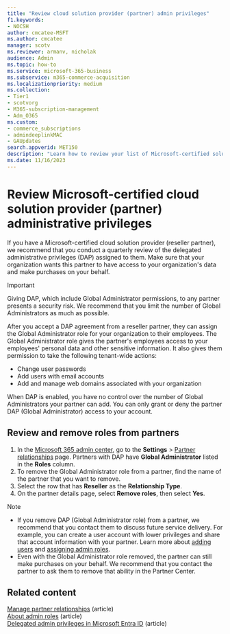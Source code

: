```yaml
---
title: "Review cloud solution provider (partner) admin privileges"
f1.keywords:
- NOCSH
author: cmcatee-MSFT
ms.author: cmcatee
manager: scotv
ms.reviewer: armanv, nicholak
audience: Admin
ms.topic: how-to
ms.service: microsoft-365-business
ms.subservice: m365-commerce-acquisition
ms.localizationpriority: medium
ms.collection:
- Tier1
- scotvorg
- M365-subscription-management 
- Adm_O365
ms.custom:
- commerce_subscriptions
- admindeeplinkMAC
- GAUpdates
search.appverid: MET150
description: "Learn how to review your list of Microsoft-certified solution providers (partners) to determine what admin privileges they have, and how to remove those privileges."
ms.date: 11/16/2023
---
```


# Review Microsoft-certified cloud solution provider (partner) administrative privileges

If you have a Microsoft-certified cloud solution provider (reseller partner), we recommend that you conduct a quarterly review of the delegated administrative privileges (DAP) assigned to them. Make sure that your organization wants this partner to have access to your organization's data and make purchases on your behalf.

> [!IMPORTANT]
> Giving DAP, which include Global Administrator permissions, to any partner presents a security risk. We recommend that you limit the number of Global Administrators as much as possible.

After you accept a DAP agreement from a reseller partner, they can assign the Global Administrator role for your organization to their employees. The Global Administrator role gives the partner's employees access to your employees' personal data and other sensitive information. It also gives them permission to take the following tenant-wide actions:

- Change user passwords
- Add users with email accounts
- Add and manage web domains associated with your organization

When DAP is enabled, you have no control over the number of Global Administrators your partner can add. You can only grant or deny the partner DAP (Global Administrator) access to your account.

## Review and remove roles from partners

1. In the <a href="https://go.microsoft.com/fwlink/p/?linkid=2024339" target="_blank">Microsoft 365 admin center</a>, go to the **Settings** > <a href="https://go.microsoft.com/fwlink/p/?linkid=2074649" target="_blank">Partner relationships</a> page. Partners with DAP have **Global Administrator** listed in the **Roles** column.
2. To remove the Global Administrator role from a partner, find the name of the partner that you want to remove.
3. Select the row that has **Reseller** as the **Relationship Type**.
4. On the partner details page, select **Remove roles**, then select **Yes**.

> [!NOTE]
>
> - If you remove DAP (Global Administrator role) from a partner, we recommend that you contact them to discuss future service delivery. For example, you can create a user account with lower privileges and share that account information with your partner. Learn more about [adding users](../admin/add-users/add-users.md) and [assigning admin roles](../admin/add-users/assign-admin-roles.md).
> - Even with the Global Administrator role removed, the partner can still make purchases on your behalf. We recommend that you contact the partner to ask them to remove that ability in the Partner Center.

## Related content

[Manage partner relationships](manage-partners.md) (article)\
[About admin roles](../admin/add-users/about-admin-roles.md) (article)\
[Delegated admin privileges in Microsoft Entra ID](/partner-center/customers-revoke-admin-privileges#delegated-admin-privileges-in-azure-ad) (article)
